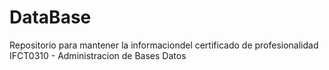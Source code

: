 # DataBase
Repositorio para mantener la informaciondel certificado de profesionalidad IFCT0310 - Administracion de Bases Datos
